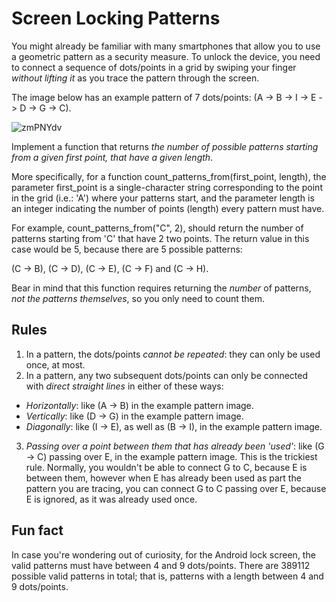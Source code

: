 # Screen Locking Patterns

You might already be familiar with many smartphones that allow you to use a geometric pattern as a security measure. To unlock the device, you need to connect a sequence of dots/points in a grid by swiping your finger *without lifting it* as you trace the pattern through the screen.

The image below has an example pattern of 7 dots/points: (A -> B -> I -> E -> D -> G -> C).

![zmPNYdv](https://user-images.githubusercontent.com/95478521/148540311-11675ed1-3f77-4489-99e0-539ebb555930.png)

Implement a function that returns *the number of possible patterns starting from a given first point, that have a given length*.

More specifically, for a function count_patterns_from(first_point, length), the parameter first_point is a single-character string corresponding to the point in the grid (i.e.: 'A') where your patterns start, and the parameter length is an integer indicating the number of points (length) every pattern must have.

For example, count_patterns_from("C", 2), should return the number of patterns starting from 'C' that have 2 two points. The return value in this case would be 5, because there are 5 possible patterns:

(C -> B), (C -> D), (C -> E), (C -> F) and (C -> H).

Bear in mind that this function requires returning the *number* of patterns, *not the patterns themselves*, so you only need to count them.

## Rules

1. In a pattern, the dots/points *cannot be repeated*: they can only be used once, at most.
2. In a pattern, any two subsequent dots/points can only be connected with *direct straight lines* in either of these ways:
- *Horizontally*: like (A -> B) in the example pattern image.
- *Vertically*: like (D -> G) in the example pattern image.
- *Diagonally*: like (I -> E), as well as (B -> I), in the example pattern image.
3. *Passing over a point between them that has already been 'used'*: like (G -> C) passing over E, in the example pattern image. This is the trickiest rule. Normally, you wouldn't be able to connect G to C, because E is between them, however when E has already been used as part the pattern you are tracing, you can connect G to C passing over E, because E is ignored, as it was already used once.

## Fun fact

In case you're wondering out of curiosity, for the Android lock screen, the valid patterns must have between 4 and 9 dots/points. There are 389112 possible valid patterns in total; that is, patterns with a length between 4 and 9 dots/points.
